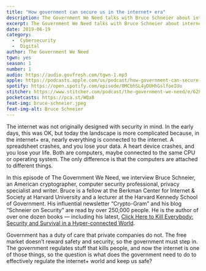 ```yaml
---
title: "How government can secure us in the internet+ era"
description: The Government We Need talks with Bruce Schneier about internet+ security and government’s role in keeping us safe.
excerpt: The Government We Need talks with Bruce Schneier about internet+ security and government’s role in keeping us safe.
date: 2019-06-19
category:
  -  Cybersecurity
  -  Digital
author: The Government We Need
tgwn: yes
season: 1
number: 1
audio: https://audio.govfresh.com/tgwn-1.mp3
apple: https://podcasts.apple.com/us/podcast/how-government-can-secure-us-in-the-internet-era/id1468169431?i=1000441311038
spotify: https://open.spotify.com/episode/0MCbhSL4yDUHhGslfoeIUu
stitcher: https://www.stitcher.com/podcast/the-government-we-need/e/62805554
pocketcasts: https://pca.st/WQa8
feat-img: bruce-schneier.jpeg
feat-img-alt: Bruce Schneier
---
```


The internet was not originally designed with security in mind. In the early days, this was OK, but today the landscape is more complicated because, in the internet+ era, nearly everything is connected to the internet. A spreadsheet crashes, and you lose your data. A heart device crashes, and you lose your life. Both are computers, maybe connected to the same CPU or operating system. The only difference is that the computers are attached to different things.

In this episode of The Government We Need, we interview Bruce Schneier, an American cryptographer, computer security professional, privacy specialist and writer. Bruce is a fellow at the Berkman Center for Internet & Society at Harvard University and a lecturer at the Harvard Kennedy School of Government. His influential newsletter “Crypto-Gram” and his blog “Schneier on Security” are read by over 250,000 people. He is the author of over one dozen books — including his latest, [Click Here to Kill Everybody: Security and Survival in a Hyper-connected World](https://www.schneier.com/books/click_here/).

Government has a duty of care that private companies do not. The free market doesn’t reward safety and security, so the government must step in. The government regulates stuff that kills people, and now the internet is one of those things, so the question is what does the government need to do to effectively regulate the internet+ world and keep us safe?
